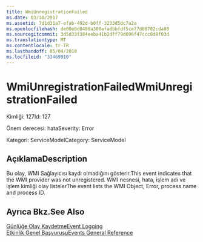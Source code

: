 ```yaml
---
title: WmiUnregistrationFailed
ms.date: 03/30/2017
ms.assetid: 7d1d31a7-efab-492d-b0ff-3233d5dc7a2a
ms.openlocfilehash: de00e0d0408a300afadbbfdf5ce77d08702cda80
ms.sourcegitcommit: 3d5d33f384eeba41b2dff79d096f47ccc8d8f03d
ms.translationtype: MT
ms.contentlocale: tr-TR
ms.lasthandoff: 05/04/2018
ms.locfileid: "33469910"
---
```

# <a name="wmiunregistrationfailed"></a><span data-ttu-id="e8418-102">WmiUnregistrationFailed</span><span class="sxs-lookup"><span data-stu-id="e8418-102">WmiUnregistrationFailed</span></span>
<span data-ttu-id="e8418-103">Kimliği: 127</span><span class="sxs-lookup"><span data-stu-id="e8418-103">Id: 127</span></span>  
  
 <span data-ttu-id="e8418-104">Önem derecesi: hata</span><span class="sxs-lookup"><span data-stu-id="e8418-104">Severity: Error</span></span>  
  
 <span data-ttu-id="e8418-105">Kategori: ServiceModel</span><span class="sxs-lookup"><span data-stu-id="e8418-105">Category: ServiceModel</span></span>  
  
## <a name="description"></a><span data-ttu-id="e8418-106">Açıklama</span><span class="sxs-lookup"><span data-stu-id="e8418-106">Description</span></span>  
 <span data-ttu-id="e8418-107">Bu olay, WMI Sağlayıcısı kaydı olmadığını gösterir.</span><span class="sxs-lookup"><span data-stu-id="e8418-107">This event indicates that the WMI provider was not unregistered.</span></span> <span data-ttu-id="e8418-108">WMI nesnesi, hata, işlem adı ve işlem kimliği olay listeler</span><span class="sxs-lookup"><span data-stu-id="e8418-108">The event lists the WMI Object, Error, process name and process ID.</span></span>  
  
## <a name="see-also"></a><span data-ttu-id="e8418-109">Ayrıca Bkz.</span><span class="sxs-lookup"><span data-stu-id="e8418-109">See Also</span></span>  
 [<span data-ttu-id="e8418-110">Günlüğe Olay Kaydetme</span><span class="sxs-lookup"><span data-stu-id="e8418-110">Event Logging</span></span>](../../../../../docs/framework/wcf/diagnostics/event-logging/index.md)  
 [<span data-ttu-id="e8418-111">Etkinlik Genel Başvurusu</span><span class="sxs-lookup"><span data-stu-id="e8418-111">Events General Reference</span></span>](../../../../../docs/framework/wcf/diagnostics/event-logging/events-general-reference.md)
